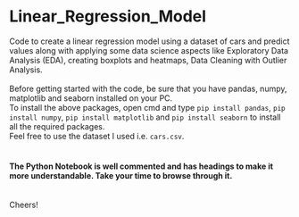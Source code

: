 # Linear_Regression_Model
Code to create a linear regression model using a dataset of cars and predict values along with applying some data science aspects
like Exploratory Data Analysis (EDA), creating boxplots and heatmaps,  Data Cleaning with Outlier Analysis.
<br>
<br>
  Before getting started with the code, be sure that you have pandas, numpy, matplotlib and seaborn installed on your PC.
  <br>
  To install the above packages, open cmd and type `pip install pandas`, `pip install numpy`, `pip install matplotlib` and 
  `pip install seaborn` to install all the required packages.
  <br>
  Feel free to use the dataset I used i.e. `cars.csv`.
  <br>
<br>
#### The Python Notebook is well commented and has headings to make it more understandable. Take your time to browse through it.
<br>
Cheers!
